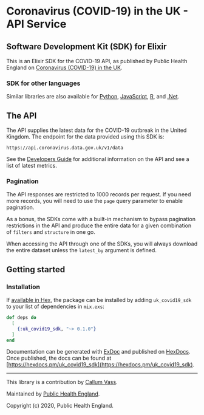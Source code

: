 # Coronavirus (COVID-19) in the UK - API Service

## Software Development Kit (SDK) for Elixir

This is an Elixir SDK for the COVID-19 API, as published by Public Health England on [Coronavirus (COVID-19) in the UK](https://coronavirus.data.gov.uk/).


### SDK for other languages

Similar libraries are also available for [Python](https://github.com/publichealthengland/coronavirus-dashboard-api-python-sdk), [JavaScript](https://github.com/publichealthengland/coronavirus-dashboard-api-javascript-sdk), [R](https://github.com/publichealthengland/coronavirus-dashboard-api-R-sdk), and [.Net](https://github.com/publichealthengland/coronavirus-dashboard-api-net-sdk).


## The API

The API supplies the latest data for the COVID-19 outbreak in the United Kingdom. The
endpoint for the data provided using this SDK is:

```
https://api.coronavirus.data.gov.uk/v1/data
```

See the [Developers Guide](https://coronavirus.data.gov.uk/developers-guide) for additional information on the API and see a list of
latest metrics.


### Pagination

The API responses are restricted to 1000 records per request. If you need more records,
you will need to use the ``page`` query parameter to enable pagination.

As a bonus, the SDKs come with a built-in mechanism to bypass pagination restrictions in
the API and produce the entire data for a given combination of ``filters`` and
``structure`` in one go.

When accessing the API through one of the SDKs, you will always download the entire
dataset unless the ``latest_by`` argument is defined.



## Getting started

### Installation

If [available in Hex](https://hex.pm/docs/publish), the package can be installed
by adding `uk_covid19_sdk` to your list of dependencies in `mix.exs`:

```elixir
def deps do
  [
    {:uk_covid19_sdk, "~> 0.1.0"}
  ]
end
```

Documentation can be generated with [ExDoc](https://github.com/elixir-lang/ex_doc)
and published on [HexDocs](https://hexdocs.pm). Once published, the docs can
be found at [https://hexdocs.pm/uk_covid19_sdk](https://hexdocs.pm/uk_covid19_sdk).


-----------

This library is a contribution by [Callum Vass](https://github.com/CallumVass). 

Maintained by [Public Health England](https://www.gov.uk/government/organisations/public-health-england).

Copyright (c) 2020, Public Health England.


